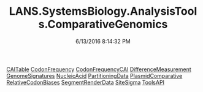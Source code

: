 ﻿---
title: LANS.SystemsBiology.AnalysisTools.ComparativeGenomics
date: 6/13/2016 8:14:32 PM
---

[CAITable](T-LANS.SystemsBiology.AnalysisTools.ComparativeGenomics.CAITable.html)
[CodonFrequency](T-LANS.SystemsBiology.AnalysisTools.ComparativeGenomics.CodonFrequency.html)
[CodonFrequencyCAI](T-LANS.SystemsBiology.AnalysisTools.ComparativeGenomics.CodonFrequencyCAI.html)
[DifferenceMeasurement](T-LANS.SystemsBiology.AnalysisTools.ComparativeGenomics.DifferenceMeasurement.html)
[GenomeSignatures](T-LANS.SystemsBiology.AnalysisTools.ComparativeGenomics.GenomeSignatures.html)
[NucleicAcid](T-LANS.SystemsBiology.AnalysisTools.ComparativeGenomics.NucleicAcid.html)
[PartitioningData](T-LANS.SystemsBiology.AnalysisTools.ComparativeGenomics.PartitioningData.html)
[PlasmidComparative](T-LANS.SystemsBiology.AnalysisTools.ComparativeGenomics.PlasmidComparative.html)
[RelativeCodonBiases](T-LANS.SystemsBiology.AnalysisTools.ComparativeGenomics.RelativeCodonBiases.html)
[SegmentRenderData](T-LANS.SystemsBiology.AnalysisTools.ComparativeGenomics.SegmentRenderData.html)
[SiteSigma](T-LANS.SystemsBiology.AnalysisTools.ComparativeGenomics.SiteSigma.html)
[ToolsAPI](T-LANS.SystemsBiology.AnalysisTools.ComparativeGenomics.ToolsAPI.html)
